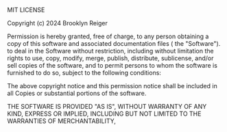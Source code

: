 MIT LICENSE

Copyright (c) 2024 Brooklyn Reiger

Permission is hereby granted, free of charge, to any person obtaining a copy
of this software and associated documentation files ( the "Software"). to deal
in the Software without restriction, including without limitation the rights
to use, copy, modify, merge, publish, distribute, sublicense, and/or sell
copies of the software, and  to permit persons to whom the software is 
furnished to do so, subject to the following conditions:

The above copyright notice and this permission notice shall be included in all
Copies or substantial portions of the software.

THE SOFTWARE IS PROVIDED "AS IS", WITHOUT WARRANTY OF ANY KIND, EXPRESS OR
IMPLIED, INCLUDING BUT NOT LIMITED TO THE WARRANTIES OF MERCHANTABILITY,
